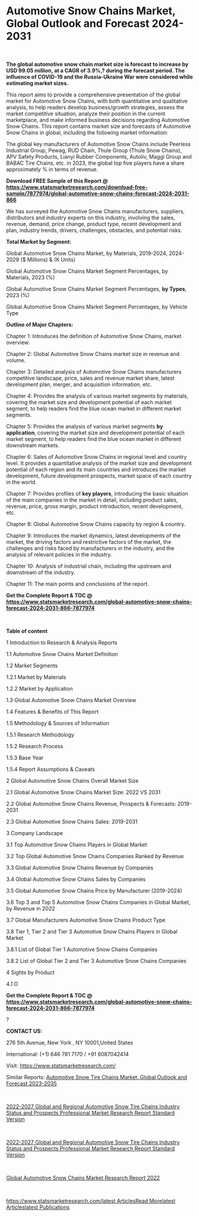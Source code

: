 <h1>Automotive Snow Chains Market, Global Outlook and Forecast 2024-2031</h1><br/><p><strong>The global automotive snow chain market size is forecast to increase by USD 99.05 million, at a <strong>CAGR</strong> of 3.9%,? during the forecast period. The influence of COVID-19 and the Russia-Ukraine War were considered while estimating market sizes.</strong></p>
 
 
 
 <p>This report aims to provide a comprehensive presentation of the global market for Automotive Snow Chains, with both quantitative and qualitative analysis, to help readers develop business/growth strategies, assess the market competitive situation, analyze their position in the current marketplace, and make informed business decisions regarding Automotive Snow Chains. This report contains market size and forecasts of Automotive Snow Chains in global, including the following market information:</p>
 
 
 
 <p>The global key manufacturers of Automotive Snow Chains include Peerless Industrial Group, Pewag, RUD Chain, Thule Group (Thule Snow Chains), APV Safety Products, Lianyi Rubber Components, Autoliv, Maggi Group and BABAC Tire Chains, etc. in 2023, the global top five players have a share approximately % in terms of revenue.</p>
 
 
 
 <p><strong>Download FREE Sample of this Report @ <a href="https://www.statsmarketresearch.com/download-free-sample/7877974/global-automotive-snow-chains-forecast-2024-2031-866">https://www.statsmarketresearch.com/download-free-sample/7877974/global-automotive-snow-chains-forecast-2024-2031-866</a></strong></p>
 
 
 
 <p>We has surveyed the Automotive Snow Chains manufacturers, suppliers, distributors and industry experts on this industry, involving the sales, revenue, demand, price change, product type, recent development and plan, industry trends, drivers, challenges, obstacles, and potential risks.</p>
 
 
 
 <p><strong>Total Market by Segment:</strong></p>
 
 
 
 <p>Global Automotive Snow Chains Market, by Materials, 2019-2024, 2024-2029 ($ Millions) & (K Units)</p>
 
 
 
 <p>Global Automotive Snow Chains Market Segment Percentages, by Materials, 2023 (%)</p>
 
 
 
 <p>Global Automotive Snow Chains Market Segment Percentages, <strong>by Types</strong>, 2023 (%)</p>
 
 
 
 <p>Global Automotive Snow Chains Market Segment Percentages, by Vehicle Type</p>
 
 
 
 <p><strong>Outline of Major Chapters:</strong></p>
 
 
 
 <p>Chapter 1: Introduces the definition of Automotive Snow Chains, market overview.</p>
 
 
 
 <p>Chapter 2: Global Automotive Snow Chains market size in revenue and volume.</p>
 
 
 
 <p>Chapter 3: Detailed analysis of Automotive Snow Chains manufacturers competitive landscape, price, sales and revenue market share, latest development plan, merger, and acquisition information, etc.</p>
 
 
 
 <p>Chapter 4: Provides the analysis of various market segments by materials, covering the market size and development potential of each market segment, to help readers find the blue ocean market in different market segments.</p>
 
 
 
 <p>Chapter 5: Provides the analysis of various market segments <strong>by application</strong>, covering the market size and development potential of each market segment, to help readers find the blue ocean market in different downstream markets.</p>
 
 
 
 <p>Chapter 6: Sales of Automotive Snow Chains in regional level and country level. It provides a quantitative analysis of the market size and development potential of each region and its main countries and introduces the market development, future development prospects, market space of each country in the world.</p>
 
 
 
 <p>Chapter 7: Provides profiles of <strong>key players</strong>, introducing the basic situation of the main companies in the market in detail, including product sales, revenue, price, gross margin, product introduction, recent development, etc.</p>
 
 
 
 <p>Chapter 8: Global Automotive Snow Chains capacity by region & country.</p>
 
 
 
 <p>Chapter 9: Introduces the market dynamics, latest developments of the market, the driving factors and restrictive factors of the market, the challenges and risks faced by manufacturers in the industry, and the analysis of relevant policies in the industry.</p>
 
 
 
 <p>Chapter 10: Analysis of industrial chain, including the upstream and downstream of the industry.</p>
 
 
 
 <p>Chapter 11: The main points and conclusions of the report.</p>
 
 
 
 <div><b>Get the Complete Report & TOC @ <a href="https://www.statsmarketresearch.com/global-automotive-snow-chains-forecast-2024-2031-866-7877974">https://www.statsmarketresearch.com/global-automotive-snow-chains-forecast-2024-2031-866-7877974</a></b></div>
 
 
 
 <p><br />
 
 <b>Table of content</b></p>
 
 
 
 <p>1 Introduction to Research & Analysis Reports<br />
 
 1.1 Automotive Snow Chains Market Definition<br />
 
 1.2 Market Segments<br />
 
 1.2.1 Market by Materials<br />
 
 1.2.2 Market by Application<br />
 
 1.3 Global Automotive Snow Chains Market Overview<br />
 
 1.4 Features & Benefits of This Report<br />
 
 1.5 Methodology & Sources of Information<br />
 
 1.5.1 Research Methodology<br />
 
 1.5.2 Research Process<br />
 
 1.5.3 Base Year<br />
 
 1.5.4 Report Assumptions & Caveats<br />
 
 2 Global Automotive Snow Chains Overall Market Size<br />
 
 2.1 Global Automotive Snow Chains Market Size: 2022 VS 2031<br />
 
 2.2 Global Automotive Snow Chains Revenue, Prospects & Forecasts: 2019-2031<br />
 
 2.3 Global Automotive Snow Chains Sales: 2019-2031<br />
 
 3 Company Landscape<br />
 
 3.1 Top Automotive Snow Chains Players in Global Market<br />
 
 3.2 Top Global Automotive Snow Chains Companies Ranked by Revenue<br />
 
 3.3 Global Automotive Snow Chains Revenue by Companies<br />
 
 3.4 Global Automotive Snow Chains Sales by Companies<br />
 
 3.5 Global Automotive Snow Chains Price by Manufacturer (2019-2024)<br />
 
 3.6 Top 3 and Top 5 Automotive Snow Chains Companies in Global Market, by Revenue in 2022<br />
 
 3.7 Global Manufacturers Automotive Snow Chains Product Type<br />
 
 3.8 Tier 1, Tier 2 and Tier 3 Automotive Snow Chains Players in Global Market<br />
 
 3.8.1 List of Global Tier 1 Automotive Snow Chains Companies<br />
 
 3.8.2 List of Global Tier 2 and Tier 3 Automotive Snow Chains Companies<br />
 
 4 Sights by Product<br />
 
 4.1 O</p>
 
 
 
 <div><b>Get the Complete Report & TOC @ <a href="https://www.statsmarketresearch.com/global-automotive-snow-chains-forecast-2024-2031-866-7877974">https://www.statsmarketresearch.com/global-automotive-snow-chains-forecast-2024-2031-866-7877974</a></b></div>
 
 
 
 <p>? </p>
 
 
 
 <p><b>CONTACT US:</b><br />
 
 276 5th Avenue, New York , NY 10001,United States<br />
 
 International: (+1) 646 781 7170 / +91 8087042414<br />
 
 Visit: <a href="https://www.statsmarketresearch.com/">https://www.statsmarketresearch.com/</a><br />
 
 Similar Reports: <a href="https://www.statsmarketresearch.com/global-automotive-snow-chains-forecast-2024-2031-866-7877974">Automotive Snow Tire Chains Market, Global Outlook and Forecast 2023-2035</a><br />
 
 <br />
 
 <a href="https://www.statsmarketresearch.com/global-automotive-snow-chains-forecast-2024-2031-866-7877974">2022-2027 Global and Regional Automotive Snow Tire Chains Industry Status and Prospects Professional Market Research Report Standard Version</a><br />
 
 <br />
 
 <a href="https://www.statsmarketresearch.com/global-automotive-snow-chains-forecast-2024-2031-866-7877974">2022-2027 Global and Regional Automotive Snow Tire Chains Industry Status and Prospects Professional Market Research Report Standard Version</a><br />
 
 <br />
 
 <a href="https://www.statsmarketresearch.com/global-automotive-snow-chains-forecast-2024-2031-866-7877974">Global Automotive Snow Chains Market Research Report 2022</a><br />
 
 <br />
 
 <a href="https://gyeongbokgung.com">https://www.statsmarketresearch.com/</a><a href="https://hallyeomaritime.com">latest Articles</a><a href="https://jingwansa.com">Read More</a><a href="https://nguoiviet.jp/">latest Articles</a><a href="https://www.intelmarketresearch.com/">latest Publications</a></p>